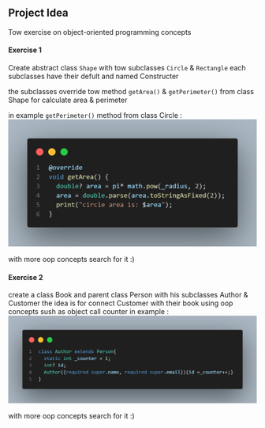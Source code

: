 ## Project Idea
Tow exercise on object-oriented programming concepts

#### Exercise 1
Create abstract class `Shape` with tow subclasses `Circle` & `Rectangle`
each subclasses have their defult and named Constructer 

the subclasses override tow method `getArea()` & `getPerimeter()` from 
class Shape for calculate area & perimeter

in example `getPerimeter()` method from class Circle :
![alt text](image.png)

with more oop concepts search for it :)

#### Exercise 2
create a class Book and parent class Person
with his subclasses Author & Customer the idea is
for connect Customer with their book using 
oop concepts sush as object call counter in example :
![alt text](image-1.png)

with more oop concepts search for it :)